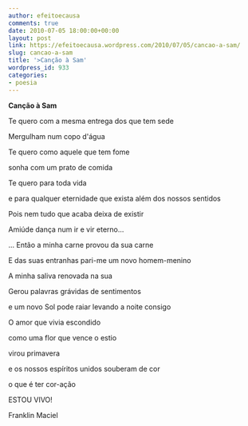 ```yaml
---
author: efeitoecausa
comments: true
date: 2010-07-05 18:00:00+00:00
layout: post
link: https://efeitoecausa.wordpress.com/2010/07/05/cancao-a-sam/
slug: cancao-a-sam
title: '>Canção à Sam'
wordpress_id: 933
categories:
- poesia
---
```


>

**Canção à Sam**

  


Te quero com a mesma entrega dos que tem sede

Mergulham num copo d'água

  


Te quero como aquele que tem fome

sonha com um prato de comida

  


Te quero para toda vida

e para qualquer eternidade que exista além dos nossos sentidos

Pois nem tudo que acaba deixa de existir

Amiúde dança num ir e vir eterno...

  


... Então a minha carne provou da sua carne

E das suas entranhas pari-me um novo homem-menino

A minha saliva renovada na sua

Gerou palavras grávidas de sentimentos

e um novo Sol pode raiar levando a noite consigo

  


O amor que vivia escondido

como uma flor que vence o estio

virou primavera

e os nossos espíritos unidos souberam de cor

o que é ter cor-ação

  


ESTOU VIVO!

  


Franklin Maciel
